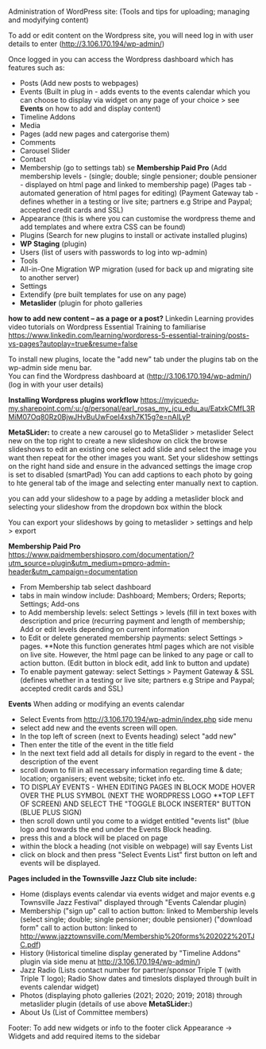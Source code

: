 Administration of WordPress site: (Tools and tips for uploading; managing and modyifying content)

To add or edit content on the Wordpress site, you will need log in with user details to enter (http://3.106.170.194/wp-admin/)

Once logged in you can access the Wordpress dashboard which has features such as: 
- Posts (Add new posts to webpages)
- Events (Built in plug in - adds events to the events calendar which you can choose to display via widget on any page of your choice > see **Events** on how to add and display content)
- Timeline Addons
- Media
- Pages (add new pages and catergorise them)
- Comments
- Carousel Slider
- Contact
- Membership (go to settings tab) se **Membership Paid Pro**
  (Add membership levels - (single; double; single pensioner; double pensioner - displayed on html page and linked to membership page)
  (Pages tab - automated generation of html pages for editing)
  (Payment Gateway tab - defines whether in a testing or live site; partners e.g Stripe and Paypal; accepted credit cards and SSL)
- Appearance (this is where you can customise the wordpress theme and add templates and where extra CSS can be found)
- Plugins (Search for new plugins to install or activate installed plugins)
- **WP Staging** (plugin)
- Users (list of users with passwords to log into wp-admin)
- Tools
- All-in-One Migration WP migration (used for back up and migrating site to another server)
- Settings
- Extendify (pre built templates for use on any page)
- **Metaslider** (plugin for photo galleries

**how to add new content – as a page or a post?**
Linkedin Learning provides video tutorials on Wordpress Essential Training to familiarise 
https://www.linkedin.com/learning/wordpress-5-essential-training/posts-vs-pages?autoplay=true&resume=false

To install new plugins, locate the "add new" tab under the plugins tab on the wp-admin side menu bar.  
You can find the Wordpress dashboard at (http://3.106.170.194/wp-admin/) (log in with your user details)

**Installing Wordpress plugins workflow**
https://myjcuedu-my.sharepoint.com/:u:/g/personal/earl_rosas_my_jcu_edu_au/EatxkCMfL3RMiM07Oq80Rz0BjwJHvBuUwFoeI4xsh7K15g?e=nAILyP

**MetaSLider:**
to create a new carousel
go to MetaSlider > metaslider
Select new on the top right to create a new slideshow on click the browse slideshows to edit an existing one
select add slide and select the image you want then repeat for the other images you want.
Set your slideshow settings on the right hand side and ensure in the advanced settings the image crop is set to disabled (smartPad)
You can add captions to each photo by going to hte general tab of the image and selecting enter manually next to caption.

you can add your slideshow to a page by adding a metaslider block and selecting your slideshow from the dropdown box within the block

You can export your slideshows by going to metaslider > settings and help > export

**Membership Paid Pro**
https://www.paidmembershipspro.com/documentation/?utm_source=plugin&utm_medium=pmpro-admin-header&utm_campaign=documentation
- From Membership tab select dashboard
- tabs in main window include: Dashboard; Members; Orders; Reports; Settings; Add-ons
- to Add membership levels: select Settings > levels (fill in text boxes with description and price (recurring payment and length of membership;  Add or edit levels depending on current information
- to Edit or delete generated membership payments:  select Settings > pages.  **Note this function generates html pages which are not visible on live site.  However, the html page can be linked to any page or call to action button.  (Edit button in block edit, add link to button and update)
- To enable payment gateway: select Settings > Payment Gateway & SSL (defines whether in a testing or live site; partners e.g Stripe and Paypal; accepted credit cards and SSL)

**Events**
When adding or modifying an events calendar
- Select Events from http://3.106.170.194/wp-admin/index.php side menu
- select add new and the events screen will open.
- In the top left of screen (next to Events heading) select "add new"
- Then enter the title of the event in the title field
- In the next text field add all details for disply in regard to the event - the description of the event
- scroll down to fill in all necessary information regarding time & date; location; organisers; event website; ticket info etc.
- TO DISPLAY EVENTS - WHEN EDITING PAGES IN BLOCK MODE HOVER OVER THE PLUS SYMBOL (NEXT THE WORDPRESS LOGO **TOP LEFT OF SCREEN) AND SELECT THE "TOGGLE BLOCK INSERTER" BUTTON (BLUE PLUS SIGN)
- then scroll down until you come to a widget entitled "events list" (blue logo and towards the end under the Events Block heading.
- press this and a block will be placed on page
- within the block a heading (not visible on webpage) will say Events List
- click on block and then press "Select Events List" first button on left and events will be displayed.

**Pages included in the Townsville Jazz Club site include:**
- Home 
  (displays events calendar via events widget and major events e.g Townsville Jazz Festival" displayed through "Events  Calendar plugin)
- Membership 
  ("sign up" call to action button: linked to Membership levels (select single; double; single pensioner; double pensioner)
  ("download form" call to action button: linked to http://www.jazztownsville.com/Membership%20forms%202022%20TJC.pdf)
- History (Historical timeline display generated by "Timeline Addons" plugin via side menu at http://3.106.170.194/wp-admin/)
- Jazz Radio (Lists contact number for partner/sponsor Triple T (with Triple T logo); Radio Show dates and timeslots displayed through built in events calendar widget)
- Photos (displaying photo galleries (2021; 2020; 2019; 2018) through metaslider plugin (details of use above **MetaSLider:**)
- About Us (List of Committee members)

Footer: To add new widgets or info to the footer click Appearance -> Widgets and add required items to the sidebar



